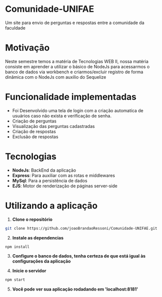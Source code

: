 # Comunidade-UNIFAE
Um site para envio de perguntas e respostas entre a comunidade da faculdade

# Motivação
Neste semestre temos a matéria de Tecnologias WEB II, nossa matéria consiste em aprender a utilizar o básico de NodeJs para acessarmos o banco de dados via workbench e criarmos/excluir registro de forma dinâmica com o NodeJs com auxilio do Sequelize

# Funcionalidade implementadas
- Foi Desenvolvido uma tela de login com a criação automatíca de usuários caso não exista e verificação de senha.
- Criação de perguntas
- Visualização das perguntas cadastradas
- Criação de respostas
- Exclusão de respostas

# Tecnologias
- **NodeJs**: BackEnd da aplicação
- **Express**: Para auxiliar com as rotas e middlewares
- **MySql**: Para a persistência de dados
- **EJS**: Motor de renderização de páginas server-side

# Utilizando a aplicação
1. **Clone o repositório**
```bash
git clone https://github.com/joaoBrandaoRessoni/Comunidade-UNIFAE.git
```
2. **Instale as dependencias**
```bash
npm install
```
3. **Configure o banco de dados, tenha certeza de que está igual às configurações da aplicação**
   
4. **Inicie o servidor**
```bash
npm start
```
5. **Você pode ver sua aplicação rodadando em 'localhost:8181'**

